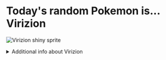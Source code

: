 # Today's random Pokemon is... Virizion

![Virizion shiny sprite](https://raw.githubusercontent.com/PokeAPI/sprites/master/sprites/pokemon/shiny/640.png)

<details>
<summary>Additional info about Virizion</summary>

| srpite type | image |
|------|------|
| back_default | ![Virizion back_default sprite](https://raw.githubusercontent.com/PokeAPI/sprites/master/sprites/pokemon/back/640.png) |
| back_shiny | ![Virizion back_shiny sprite](https://raw.githubusercontent.com/PokeAPI/sprites/master/sprites/pokemon/back/shiny/640.png) |
| front_default | ![Virizion front_default sprite](https://raw.githubusercontent.com/PokeAPI/sprites/master/sprites/pokemon/640.png) | </details>